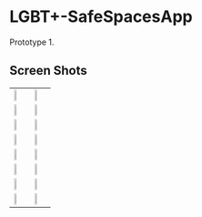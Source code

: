 # LGBT+-SafeSpacesApp
Prototype 1.

## Screen Shots
<table class="tg">
<tr>
    <td class="tg-031e"><img src="https://cloud.githubusercontent.com/assets/6146961/14621962/ab3ef4c2-0594-11e6-8f43-a9ba2addc25d.png" height="35%"></td>
    <td class="tg-031e"><img src="https://cloud.githubusercontent.com/assets/6146961/14621971/b8ae45e0-0594-11e6-98ed-09773375a4c6.png" height="35%"></td>
  </tr>
  <tr>
    <td class="tg-031e"><img src="https://cloud.githubusercontent.com/assets/6146961/14621967/b2512fa0-0594-11e6-8566-609fde2b66ba.png" height="35%"></td>
        <td class="tg-031e"><img src="https://cloud.githubusercontent.com/assets/6181897/14653388/cade47d0-0646-11e6-98ee-e9d87b3dc5ff.png" height="35%"></td>
  </tr>
    <tr>
    <td class="tg-031e"><img src="https://cloud.githubusercontent.com/assets/6181897/14653389/cae2483a-0646-11e6-99ce-5f19f28329bf.png" height="35%"></td>
    <td class="tg-031e"><img src="https://cloud.githubusercontent.com/assets/6181897/15053470/db0da754-12d0-11e6-9ebc-0c953f7d5cb9.png" height="35%"></td>
  </tr>
   <tr>
    <td class="tg-031e"><img src="https://cloud.githubusercontent.com/assets/6181897/15053486/e5bfd2bc-12d0-11e6-90d8-0188b0333575.png" height="35%"></td>
    <td class="tg-031e"><img src="https://cloud.githubusercontent.com/assets/6181897/15053496/f01c3368-12d0-11e6-90dd-eaf2e0434994.png" height="35%"></td>
  </tr>
  <tr>
    <td class="tg-031e"><img src="https://cloud.githubusercontent.com/assets/6181897/15053501/f5db02d4-12d0-11e6-94c1-10f503a7932c.png" height="35%"></td>
    <td class="tg-031e"><img src="https://cloud.githubusercontent.com/assets/6181897/15061136/b59d6872-12ff-11e6-83ed-f85cab2d25c4.png" height="35%"></td>
  </tr>
   <tr>
    <td class="tg-031e"><img src="https://cloud.githubusercontent.com/assets/6181897/15061160/00bddfe4-1300-11e6-875f-dd0ad0933921.png" height="35%"></td>
    <td class="tg-031e"><img src="https://cloud.githubusercontent.com/assets/6181897/15061475/14bc1296-1304-11e6-880e-eb269e15c8da.png" height="35%"></td>
  </tr>
     <tr>
    <td class="tg-031e"><img src="https://cloud.githubusercontent.com/assets/6181897/15200593/40a1978a-17b6-11e6-9245-2e99ff64f44a.png" height="35%"></td>
    <td class="tg-031e"><img src="https://cloud.githubusercontent.com/assets/6181897/15201749/2d56d13e-17c2-11e6-88e4-3b7768677252.png" height="35%"></td>
  </tr>
       <tr>
    <td class="tg-031e"><img src="https://cloud.githubusercontent.com/assets/6181897/15201670/6a3c6fa6-17c1-11e6-9c5e-714967d0fe85.png" height="35%"></td>
    <td class="tg-031e"><img src="https://cloud.githubusercontent.com/assets/6181897/15201672/6ea94ad2-17c1-11e6-815e-a4d52479e5e3.png" height="35%"></td>
  </tr>
</table>
